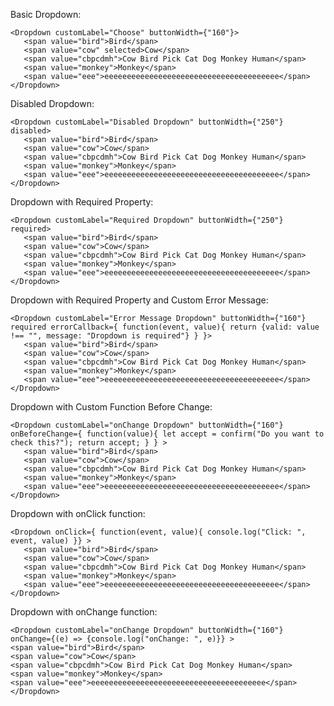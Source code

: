 Basic Dropdown:
    
    <Dropdown customLabel="Choose" buttonWidth={"160"}>
       <span value="bird">Bird</span>
       <span value="cow" selected>Cow</span>
       <span value="cbpcdmh">Cow Bird Pick Cat Dog Monkey Human</span>
       <span value="monkey">Monkey</span>
       <span value="eee">eeeeeeeeeeeeeeeeeeeeeeeeeeeeeeeeeeeeeee</span>
    </Dropdown>

Disabled Dropdown:
    
    <Dropdown customLabel="Disabled Dropdown" buttonWidth={"250"} disabled>
       <span value="bird">Bird</span>
       <span value="cow">Cow</span>
       <span value="cbpcdmh">Cow Bird Pick Cat Dog Monkey Human</span>
       <span value="monkey">Monkey</span>
       <span value="eee">eeeeeeeeeeeeeeeeeeeeeeeeeeeeeeeeeeeeeee</span>
    </Dropdown>

Dropdown with Required Property:
    
    <Dropdown customLabel="Required Dropdown" buttonWidth={"250"} required>
       <span value="bird">Bird</span>
       <span value="cow">Cow</span>
       <span value="cbpcdmh">Cow Bird Pick Cat Dog Monkey Human</span>
       <span value="monkey">Monkey</span>
       <span value="eee">eeeeeeeeeeeeeeeeeeeeeeeeeeeeeeeeeeeeeee</span>
    </Dropdown>

Dropdown with Required Property and Custom Error Message:
    
    <Dropdown customLabel="Error Message Dropdown" buttonWidth={"160"} required errorCallback={ function(event, value){ return {valid: value !== "", message: "Dropdown is required"} } }>
       <span value="bird">Bird</span>
       <span value="cow">Cow</span>
       <span value="cbpcdmh">Cow Bird Pick Cat Dog Monkey Human</span>
       <span value="monkey">Monkey</span>
       <span value="eee">eeeeeeeeeeeeeeeeeeeeeeeeeeeeeeeeeeeeeee</span>
    </Dropdown>

Dropdown with Custom Function Before Change:
    
    <Dropdown customLabel="onChange Dropdown" buttonWidth={"160"} onBeforeChange={ function(value){ let accept = confirm("Do you want to check this?"); return accept; } } >
       <span value="bird">Bird</span>
       <span value="cow">Cow</span>
       <span value="cbpcdmh">Cow Bird Pick Cat Dog Monkey Human</span>
       <span value="monkey">Monkey</span>
       <span value="eee">eeeeeeeeeeeeeeeeeeeeeeeeeeeeeeeeeeeeeee</span>
    </Dropdown>

Dropdown with onClick function:

    <Dropdown onClick={ function(event, value){ console.log("Click: ", event, value) }} >
       <span value="bird">Bird</span>
       <span value="cow">Cow</span>
       <span value="cbpcdmh">Cow Bird Pick Cat Dog Monkey Human</span>
       <span value="monkey">Monkey</span>
       <span value="eee">eeeeeeeeeeeeeeeeeeeeeeeeeeeeeeeeeeeeeee</span>
    </Dropdown>

Dropdown with onChange function:

    <Dropdown customLabel="onChange Dropdown" buttonWidth={"160"} onChange={(e) => {console.log("onChange: ", e)}} >
    <span value="bird">Bird</span>
    <span value="cow">Cow</span>
    <span value="cbpcdmh">Cow Bird Pick Cat Dog Monkey Human</span>
    <span value="monkey">Monkey</span>
    <span value="eee">eeeeeeeeeeeeeeeeeeeeeeeeeeeeeeeeeeeeeee</span>
    </Dropdown>